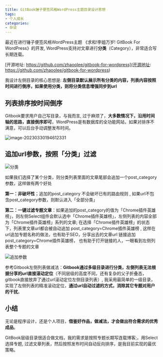 ```yaml
---
title: GitBook锤子便签风格WordPress主题目录设计思想
tags:
- 个人成长
categories:
- 杂谈
---
```




最近在进行锤子便签风格WordPress主题 《求和!李姐万岁! GitBook For WordPress》的开发, WordPress支持对文章进行**分类**（Category），非常适合写长期连载。

[开源地址: https://github.com/zhaoolee/gitbook-for-wordpress](开源地址: https://github.com/zhaoolee/gitbook-for-wordpress)

我设计左侧目录的核心思想是: **左侧目录默认展示所有分类的内容，列表内容按照时间进行倒序，如果使用分类，则将分类信息增强同步到url**

## 列表排序按时间倒序

Gitbook要求用户自己写目录，与我而言, 过于麻烦了，**大多数情况下，沿用时间轴的思路，直接倒序即可**，WordPress是有数据库的全功能网站，如果对排序不满意，可以后台手动调整发布时间。

![image-20230330194612331](https://cdn.fangyuanxiaozhan.com/assets/1680176773879d1XF1Nh3.png)



## 追加url参数，按照「分类」过滤



![分类](https://cdn.fangyuanxiaozhan.com/assets/168017795183958AJ4x33.png)

如果我们选择了某个分类，则分类列表里面的文章尾部会追加一个post_category参数，这样做有两个好处

**第一：非破坏性**；追加的post_category 不会破坏已有的路由规则 , 如果url不包含post_category参数，则默认进入「全部分类」

**第二：一键过滤专题文章**：如果追加的post_category的值为「Chrome插件英雄榜」，则左侧Select组件会默认选中「Chrome插件英雄榜」，左侧列表的内容全部为「Chrome插件英雄榜」系列的文章; 在选择「Chrome插件英雄榜」的状态下，列表里文章url都会被自动追加 post_category=Chrome插件英雄榜 , 这样在url追加专题名称的做法，也有助于SEO，分享出去的文章url 链接追加post_category=Chrome插件英雄榜， 也有助于打开链接的人，一眼看到左侧列表整个专题的文章


![追加参数](https://cdn.fangyuanxiaozhan.com/assets/1680177020865FKhMp0z6.png)

参考Gitbook左侧列表做减法：**Gitbook通过多级目录进行分类，左侧列表无法根据分享的url直接滚动定位**（不同层级的高度不同，还有复杂的父子折叠态，gitbook直接放弃了通过url滚动定位左侧目录列表）, 我采用最简单的一级目录，实现了左侧列表的精准滚动定位，**通过url自动过滤的方式，消除其它专题对用户的干扰**。


## 小结

无论是程序设计，还是个人项目，**借鉴好作品，做减法，才会做出符合需求的优秀成品**。

GitBook层级目录很适合做文档，我的需求是按照专题长期写连载博客;，用Select选择专题, 过滤文章列表，然后按照发布时间自动反向排序，是我目前实现的最优策略。

